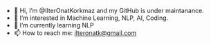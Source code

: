 - 👋 Hi, I’m @IlterOnatKorkmaz and my GitHub is under maintanance.
- 👀 I’m interested in Machine Learning, NLP, AI, Coding.
- 🌱 I’m currently learning NLP
- 📫 How to reach me: ilteronatk@gmail.com

<!---
IlterOnatKorkmaz/IlterOnatKorkmaz is a ✨ special ✨ repository because its `README.md` (this file) appears on your GitHub profile.
You can click the Preview link to take a look at your changes.
--->
